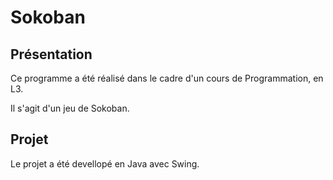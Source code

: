 <h1>Sokoban</h1>

<h2> Présentation </h2>

Ce programme a été réalisé dans le cadre d'un cours de Programmation, en L3.

Il s'agit d'un jeu de Sokoban.

<h2> Projet </h2>

Le projet a été devellopé en Java avec Swing. 
